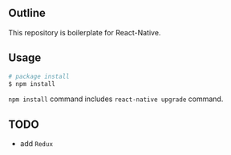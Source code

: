 ## Outline

This repository is boilerplate for React-Native.

## Usage

```zsh
# package install
$ npm install
```

`npm install` command includes `react-native upgrade` command.

## TODO

* add `Redux`
